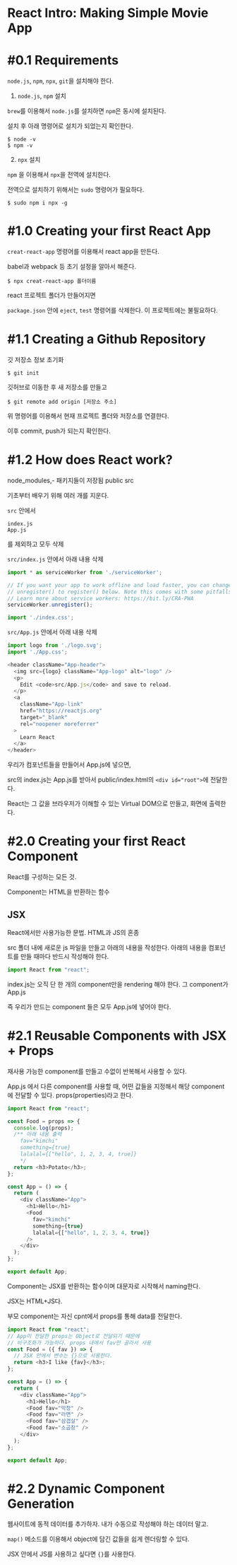 # React Intro: Making Simple Movie App

# #0.1 Requirements

`node.js`, `npm`, `npx`, `git`을 설치해야 한다.

1. `node.js`, `npm` 설치

`brew`를 이용해서 `node.js`를 설치하면 `npm`은 동시에 설치된다. 

설치 후 아래 명령어로 설치가 되었는지 확인한다.

```shell
$ node -v
$ npm -v
```

2. `npx` 설치

`npm` 을 이용해서 `npx`을 전역에 설치한다.

전역으로 설치하기 위해서는 `sudo` 명령어가 필요하다.

```shell
$ sudo npm i npx -g
```

# #1.0 Creating your first React App

`creat-react-app` 명령어를 이용해서 react app을 만든다.

babel과 webpack 등 초기 설정을 알아서 해준다.

```shell
$ npx creat-react-app 폴더이름
```

react 프로젝트 폴더가 만들어지면

`package.json` 안에 `eject`, `test` 명령어를 삭제한다. 이 프로젝트에는 불필요하다.

# #1.1 Creating a Github Repository

깃 저장소 정보 초기화

```shell
$ git init
```

깃허브로 이동한 후 새 저장소를 만들고

```shell
$ git remote add origin [저장소 주소]
```

위 명령어를 이용해서 현재 프로젝트 폴더와 저장소를 연결한다.

이후 commit, push가 되는지 확인한다.

# #1.2 How does React work?

node_modules,- 패키지들이 저장됨
public
src

기초부터 배우기 위해 여러 개를 지운다.

`src` 안에서

```
index.js
App.js
```
를 제외하고 모두 삭제

`src/index.js` 안에서 아래 내용 삭제

```js
import * as serviceWorker from './serviceWorker';

// If you want your app to work offline and load faster, you can change
// unregister() to register() below. Note this comes with some pitfalls.
// Learn more about service workers: https://bit.ly/CRA-PWA
serviceWorker.unregister();

import './index.css';
```

`src/App.js` 안에서 아래 내용 삭제

```js
import logo from './logo.svg';
import './App.css';

<header className="App-header">
  <img src={logo} className="App-logo" alt="logo" />
  <p>
    Edit <code>src/App.js</code> and save to reload.
  </p>
  <a
    className="App-link"
    href="https://reactjs.org"
    target="_blank"
    rel="noopener noreferrer"
  >
    Learn React
  </a>
</header>
```
우리가 컴포넌트들을 만들어서 App.js에 넣으면,

src의 index.js는 App.js를 받아서 public/index.html의 `<div id="root">`에 전달한다.

React는 그 값을 브라우저가 이해할 수 있는  Virtual DOM으로 만들고, 화면에 출력한다. 

# #2.0 Creating your first React Component

React를 구성하는 모든 것.

Component는 HTML을 반환하는 함수

## JSX

React에서만 사용가능한 문법. HTML과 JS의 혼종

src 폴더 내에 새로운 js 파일을 만들고 아래의 내용을 작성한다. 아래의 내용을 컴포넌트를 만들 때마다 반드시 작성해야 한다.

```js
import React from "react";
```

index.js는 오직 단 한 개의 component만을 rendering 해야 한다. 그 component가 App.js

즉 우리가 만드는 component 들은 모두 App.js에 넣어야 한다.

# #2.1 Reusable Components with JSX + Props

재사용 가능한 component를 만들고 수없이 반복해서 사용할 수 있다.

App.js 에서 다른 component를 사용할 때, 어떤 값들을 지정해서 해당 component에 전달할 수 있다. props(properties)라고 한다.

```js
import React from "react";

const Food = props => {
  console.log(props);
  /** 아래 내용 출력
    fav="kimchi"
    something={true}
    lalalal={["hello", 1, 2, 3, 4, true]} 
    */
  return <h3>Potato</h3>;
};

const App = () => {
  return (
    <div className="App">
      <h1>Hello</h1>
      <Food
        fav="kimchi"
        something={true}
        lalalal={["hello", 1, 2, 3, 4, true]}
      />
    </div>
  );
};

export default App;
```

Component는 JSX를 반환하는 함수이며 대문자로 시작해서 naming한다.

JSX는 HTML+JS다. 

부모 component는 자신 cpnt에서 props를 통해 data를 전달한다.

```js
import React from "react";
// App이 전달한 props는 Object로 전달되기 때문에
// 비구조화가 가능하다. props 내에서 fav만 골라서 사용
const Food = ({ fav }) => {
  // JSX 안에서 변수는 {}으로 사용한다.
  return <h3>I like {fav}</h3>;
};

const App = () => {
  return (
    <div className="App">
      <h1>Hello</h1>
      <Food fav="막창" />
      <Food fav="라면" />
      <Food fav="삼겹살" />
      <Food fav="소곱창" />
    </div>
  );
};

export default App;
```

# #2.2 Dynamic Component Generation

웹사이트에 동적 데이터를 추가하자. 내가 수동으로 작성해야 하는 데이터 말고.

`map()` 메소드를 이용해서 object에 담긴 값들을 쉽게 렌더링할 수 있다.

JSX 안에서 JS를 사용하고 싶다면 `{}`를 사용한다.